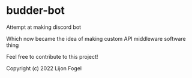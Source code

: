 # budder-bot

Attempt at making discord bot

Which now became the idea of making custom API middleware software thing

Feel free to contribute to this project!

Copyright (c) 2022 Lijon Fogel

